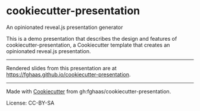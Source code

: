 # cookiecutter-presentation
An opinionated reveal.js presentation generator

This is a demo presentation that describes the design and features of cookiecutter-presentation, a Cookiecutter template that creates an opinionated reveal.js presentation.

* * *



Rendered slides from this presentation are at <https://fghaas.github.io/cookiecutter-presentation>.

* * *

Made with [Cookiecutter](https://cookiecutter.readthedocs.io/) from gh:fghaas/cookiecutter-presentation.

License: CC-BY-SA
